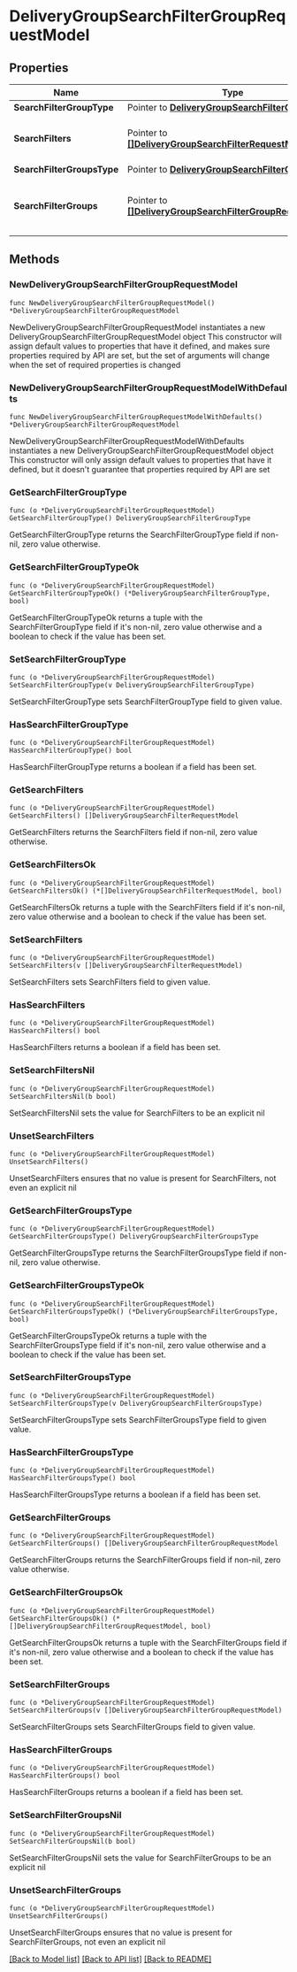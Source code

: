 # DeliveryGroupSearchFilterGroupRequestModel

## Properties

Name | Type | Description | Notes
------------ | ------------- | ------------- | -------------
**SearchFilterGroupType** | Pointer to [**DeliveryGroupSearchFilterGroupType**](DeliveryGroupSearchFilterGroupType.md) |  | [optional] 
**SearchFilters** | Pointer to [**[]DeliveryGroupSearchFilterRequestModel**](DeliveryGroupSearchFilterRequestModel.md) | The search filters in search filter group | [optional] 
**SearchFilterGroupsType** | Pointer to [**DeliveryGroupSearchFilterGroupsType**](DeliveryGroupSearchFilterGroupsType.md) |  | [optional] 
**SearchFilterGroups** | Pointer to [**[]DeliveryGroupSearchFilterGroupRequestModel**](DeliveryGroupSearchFilterGroupRequestModel.md) | The search filter group in search filter groups | [optional] 

## Methods

### NewDeliveryGroupSearchFilterGroupRequestModel

`func NewDeliveryGroupSearchFilterGroupRequestModel() *DeliveryGroupSearchFilterGroupRequestModel`

NewDeliveryGroupSearchFilterGroupRequestModel instantiates a new DeliveryGroupSearchFilterGroupRequestModel object
This constructor will assign default values to properties that have it defined,
and makes sure properties required by API are set, but the set of arguments
will change when the set of required properties is changed

### NewDeliveryGroupSearchFilterGroupRequestModelWithDefaults

`func NewDeliveryGroupSearchFilterGroupRequestModelWithDefaults() *DeliveryGroupSearchFilterGroupRequestModel`

NewDeliveryGroupSearchFilterGroupRequestModelWithDefaults instantiates a new DeliveryGroupSearchFilterGroupRequestModel object
This constructor will only assign default values to properties that have it defined,
but it doesn't guarantee that properties required by API are set

### GetSearchFilterGroupType

`func (o *DeliveryGroupSearchFilterGroupRequestModel) GetSearchFilterGroupType() DeliveryGroupSearchFilterGroupType`

GetSearchFilterGroupType returns the SearchFilterGroupType field if non-nil, zero value otherwise.

### GetSearchFilterGroupTypeOk

`func (o *DeliveryGroupSearchFilterGroupRequestModel) GetSearchFilterGroupTypeOk() (*DeliveryGroupSearchFilterGroupType, bool)`

GetSearchFilterGroupTypeOk returns a tuple with the SearchFilterGroupType field if it's non-nil, zero value otherwise
and a boolean to check if the value has been set.

### SetSearchFilterGroupType

`func (o *DeliveryGroupSearchFilterGroupRequestModel) SetSearchFilterGroupType(v DeliveryGroupSearchFilterGroupType)`

SetSearchFilterGroupType sets SearchFilterGroupType field to given value.

### HasSearchFilterGroupType

`func (o *DeliveryGroupSearchFilterGroupRequestModel) HasSearchFilterGroupType() bool`

HasSearchFilterGroupType returns a boolean if a field has been set.

### GetSearchFilters

`func (o *DeliveryGroupSearchFilterGroupRequestModel) GetSearchFilters() []DeliveryGroupSearchFilterRequestModel`

GetSearchFilters returns the SearchFilters field if non-nil, zero value otherwise.

### GetSearchFiltersOk

`func (o *DeliveryGroupSearchFilterGroupRequestModel) GetSearchFiltersOk() (*[]DeliveryGroupSearchFilterRequestModel, bool)`

GetSearchFiltersOk returns a tuple with the SearchFilters field if it's non-nil, zero value otherwise
and a boolean to check if the value has been set.

### SetSearchFilters

`func (o *DeliveryGroupSearchFilterGroupRequestModel) SetSearchFilters(v []DeliveryGroupSearchFilterRequestModel)`

SetSearchFilters sets SearchFilters field to given value.

### HasSearchFilters

`func (o *DeliveryGroupSearchFilterGroupRequestModel) HasSearchFilters() bool`

HasSearchFilters returns a boolean if a field has been set.

### SetSearchFiltersNil

`func (o *DeliveryGroupSearchFilterGroupRequestModel) SetSearchFiltersNil(b bool)`

 SetSearchFiltersNil sets the value for SearchFilters to be an explicit nil

### UnsetSearchFilters
`func (o *DeliveryGroupSearchFilterGroupRequestModel) UnsetSearchFilters()`

UnsetSearchFilters ensures that no value is present for SearchFilters, not even an explicit nil
### GetSearchFilterGroupsType

`func (o *DeliveryGroupSearchFilterGroupRequestModel) GetSearchFilterGroupsType() DeliveryGroupSearchFilterGroupsType`

GetSearchFilterGroupsType returns the SearchFilterGroupsType field if non-nil, zero value otherwise.

### GetSearchFilterGroupsTypeOk

`func (o *DeliveryGroupSearchFilterGroupRequestModel) GetSearchFilterGroupsTypeOk() (*DeliveryGroupSearchFilterGroupsType, bool)`

GetSearchFilterGroupsTypeOk returns a tuple with the SearchFilterGroupsType field if it's non-nil, zero value otherwise
and a boolean to check if the value has been set.

### SetSearchFilterGroupsType

`func (o *DeliveryGroupSearchFilterGroupRequestModel) SetSearchFilterGroupsType(v DeliveryGroupSearchFilterGroupsType)`

SetSearchFilterGroupsType sets SearchFilterGroupsType field to given value.

### HasSearchFilterGroupsType

`func (o *DeliveryGroupSearchFilterGroupRequestModel) HasSearchFilterGroupsType() bool`

HasSearchFilterGroupsType returns a boolean if a field has been set.

### GetSearchFilterGroups

`func (o *DeliveryGroupSearchFilterGroupRequestModel) GetSearchFilterGroups() []DeliveryGroupSearchFilterGroupRequestModel`

GetSearchFilterGroups returns the SearchFilterGroups field if non-nil, zero value otherwise.

### GetSearchFilterGroupsOk

`func (o *DeliveryGroupSearchFilterGroupRequestModel) GetSearchFilterGroupsOk() (*[]DeliveryGroupSearchFilterGroupRequestModel, bool)`

GetSearchFilterGroupsOk returns a tuple with the SearchFilterGroups field if it's non-nil, zero value otherwise
and a boolean to check if the value has been set.

### SetSearchFilterGroups

`func (o *DeliveryGroupSearchFilterGroupRequestModel) SetSearchFilterGroups(v []DeliveryGroupSearchFilterGroupRequestModel)`

SetSearchFilterGroups sets SearchFilterGroups field to given value.

### HasSearchFilterGroups

`func (o *DeliveryGroupSearchFilterGroupRequestModel) HasSearchFilterGroups() bool`

HasSearchFilterGroups returns a boolean if a field has been set.

### SetSearchFilterGroupsNil

`func (o *DeliveryGroupSearchFilterGroupRequestModel) SetSearchFilterGroupsNil(b bool)`

 SetSearchFilterGroupsNil sets the value for SearchFilterGroups to be an explicit nil

### UnsetSearchFilterGroups
`func (o *DeliveryGroupSearchFilterGroupRequestModel) UnsetSearchFilterGroups()`

UnsetSearchFilterGroups ensures that no value is present for SearchFilterGroups, not even an explicit nil

[[Back to Model list]](../README.md#documentation-for-models) [[Back to API list]](../README.md#documentation-for-api-endpoints) [[Back to README]](../README.md)



